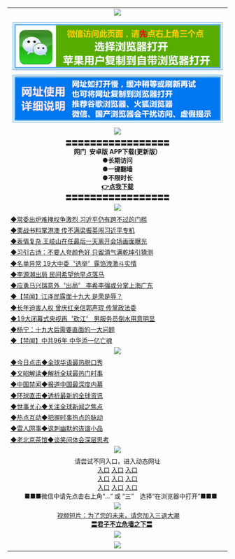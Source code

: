 <table>
<tr>
  <td align=center><img src="https://github.com/gyhhx/image-upload/blob/master/new1.jpg" />
  </td>
  </tr>
  <tr>
  <td align=center><img src="https://github.com/ogategy/image/blob/master/wechat%20advise.jpg" /></td>
  </tr>
  <tr>
    <td align=center><img src="https://github.com/gyhhx/image-upload/blob/master/gy1-wxsm.png" /></td>
  </tr>
   <tr>
    <td align=center>
 <b>〓〓〓〓〓〓〓〓〓〓〓〓〓〓〓〓〓<br/>网门  安卓版 APP下载(更新版）<br/> ●长期访问<br/> ●一键翻墙<br/>  ●不限时长<br/> 
 <a href="http://t.cn/RWyt8hi">👉<b>点我下载</a><br/>〓〓〓〓〓〓〓〓〓〓〓〓〓〓〓〓〓<br/>
    </td>
    </tr>
  <tr>
    <td align=center><img src="https://github.com/gyhhx/image-upload/blob/master/yaowen.jpg" /></td>
  </tr>
   <tr>
<td align=left>
<a href="https://s3.ap-south-1.amazonaws.com/ogatem/oGate.htm?c835923&from=gityw">◆常委出炉难掩权争激烈 习近平仍有跨不过的门槛</a><br/></td>
  </tr>
<tr>
<td align=left>
<a href="https://s3.ap-south-1.amazonaws.com/ogatem/oGate.htm?c835957&from=gityw">◆栗战书料掌港澳 传不满梁振英闯习近平专机</a><br/></td>
 </tr>
   </tr>
 <tr>
<td align=left>
<a href="https://s3.ap-south-1.amazonaws.com/ogatem/oGate.htm?c835940&from=gityw">◆表情复杂 王岐山在任最后一天离开会场画面曝光</a><br/>
</td>
   </tr> 
  <tr>
<td align=left>
<a href="https://s3.ap-south-1.amazonaws.com/ogatem/oGate.htm?c835958&from=gityw">◆习引古诗：不要人夸颜色好 只留清气满乾坤引猜测</a><br/></td>
  </tr>
 <tr>
<td align=left>
<a href="https://s3.ap-south-1.amazonaws.com/ogatem/oGate.htm?c835938&from=gityw">◆名单异常 19大中委〝选举〞露馅洩激斗实情</a><br/></td>
   </tr>
  <tr>
<td align=left>
<a href="https://s3.ap-south-1.amazonaws.com/ogatem/oGate.htm?c835956&from=gityw">◆李源潮出局 民间希望他早点落马</a><br/></td>
   </tr>
  <tr>
<td align=left>
<a href="https://s3.ap-south-1.amazonaws.com/ogatem/oGate.htm?c835949&from=gityw">◆应勇马兴瑞意外〝出局〞 李希李强或分掌上海广东</a><br/>
</td>
    <tr>
<td align=left>
<a href="https://s3.ap-south-1.amazonaws.com/ogatem/oGate.htm?c835950&from=gityw">◆【禁闻】江泽民露面十九大 是荣是辱？</a><br/></td>
 </tr>
 <tr>
<td align=left>
<a href="https://s3.ap-south-1.amazonaws.com/ogatem/oGate.htm?c835939&from=gityw">◆长年迫害人权 曾庆红亲信郭声琨 传掌政法委</a><br/>
</td>
   </tr>
    <tr>
<td align=left>
<a href="https://s3.ap-south-1.amazonaws.com/ogatem/oGate.htm?c835916&from=gityw">◆19大闭幕式央视再〝砍江〞 男服务员倒水用意明显</a><br/></td>
  </tr> 
 <tr>
<td align=left>
<a href="https://s3.ap-south-1.amazonaws.com/ogatem/oGate.htm?c835936&from=gityw">◆杨宁：十九大后需要直面的一大问题</a><br/></td>
   </tr> 
 <tr>
<td align=left>
<a href="https://s3.ap-south-1.amazonaws.com/ogatem/oGate.htm?c816833_2_1217&from=gityw">◆【禁闻】中共96年 中华添一亿亡魂</a><br/>
</td>
   </tr>
    <tr>
    <td align=center><img src="https://github.com/gyhhx/image-upload/blob/master/shipin.jpg" /></td>
  </tr>
 <tr>
   <td align=left> 
<a href="https://s3.ap-south-1.amazonaws.com/ogatem/oGate.htm?c816850&from=gityw">◆今日点击◆全球华语最热脱口秀</a><br/>
    </td>
  </tr>
  <tr>
   <td align=left>
<a href="https://s3.ap-south-1.amazonaws.com/ogatem/oGate.htm?c816857&from=gityw">◆文昭解读◆解析全球最热门时事</a><br/>
    </td>
  </tr>
  <tr>
  <td align=left>
<a href="https://s3.ap-south-1.amazonaws.com/ogatem/oGate.htm?c816860&from=gityw">◆中国禁闻◆报道中国最深度内幕</a><br/>
   </tr>
  <tr>
     <td align=left>
<a href="https://s3.ap-south-1.amazonaws.com/ogatem/oGate.htm?c816855&from=gityw">◆环球直击◆透析最新的全球资讯</a><br/>
   </tr>
   <tr>
      <td align=left>
<a href="https://s3.ap-south-1.amazonaws.com/ogatem/oGate.htm?c816851&from=gityw">◆世事关心◆关注全球新闻之焦点</a><br/>
   </tr>
   <tr>
     <td align=left>
<a href="https://s3.ap-south-1.amazonaws.com/ogatem/oGate.htm?c816852&from=gityw">◆热点互动◆把握时事热点的脉动</a><br/>
   </tr>
   <tr>
      <td align=left>
<a href="https://s3.ap-south-1.amazonaws.com/ogatem/oGate.htm?c816694&from=gityw">◆雷人网事◆讽刺幽默的诙谐小品</a><br/>
   </tr>
   <tr>
    <td align=left>
<a href="https://s3.ap-south-1.amazonaws.com/ogatem/oGate.htm?c816650&from=gityw">◆老北京茶馆◆谈笑间体会深层思考</a><br/>
   </tr>
    <tr>
    <td align=center><img src="https://github.com/gyhhx/image-upload/blob/master/tongdao2.jpg" /></td>
  </tr>
   <tr>
    <td align=center>请尝试不同入口，进入动态网址<br/>
      <a href="https://s3-us-west-1.amazonaws.com/ogaten/oGate.htm?from=gygit">入口</a>
      <a href="https://s3.us-east-2.amazonaws.com/ogateh/oGate.htm?from=gygit">入口</a>
      <a href="https://s3.amazonaws.com/ogate/oGate.htm?from=gygit">入口</a><br/>
      <a href="https://s3.ap-northeast-2.amazonaws.com/ogates/oGate.htm?from=gygit">入口</a>
      <a href="https://s3.eu-central-1.amazonaws.com/ogatef/oGate.htm?from=gygit">入口</a>
      <a href="https://s3.eu-west-2.amazonaws.com/ogatel/oGate.htm?from=gygit">入口</a><br/>
      <a href="https://s3.ap-south-1.amazonaws.com/ogatem/oGate.htm?from=gygit">入口</a>
      <a href="https://s3.ca-central-1.amazonaws.com/ogatec/oGate.htm?from=gygit">入口</a>
      <a href="https://s3-ap-southeast-2.amazonaws.com/ogatey/oGate.htm?from=gygit">入口</a><br/>
      ■■■微信中请先点击右上角“...” 或 “三”　选择“在浏览器中打开”■■■<b><br/>
    </td>
  </tr>
  <tr>
  <td align=center><img src="https://github.com/gyhhx/image-upload/blob/master/3t.jpg" /><br/>
  <a href="https://s3.ap-south-1.amazonaws.com/ogatem/oGate.htm?c816846_2_1&from=gitSTV">视频短片：为了您的未来，请您加入三退大潮</a><br/>
      <a href="https://s3.ap-south-1.amazonaws.com/ogatem/oGate.htm?ogST.aspx&from=gitST"><b>〓君子不立危墙之下〓<br/></a>
      </td>
  </tr>
 <tr>
    <td align=center><img src="https://github.com/gyhhx/image-upload/blob/master/p-final1.jpg" /></td>
  </tr>
   <tr>
    <td align=center><img src="https://raw.githubusercontent.com/oGate2/Up/master/oGate_640.jpg"/></td>
  </tr>
</table> 
